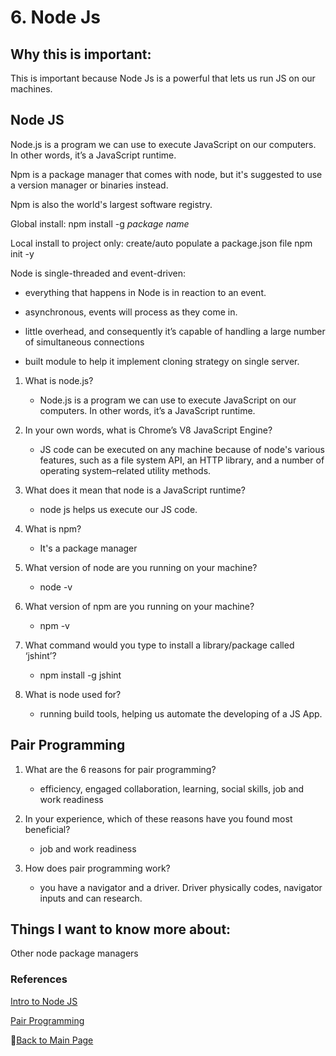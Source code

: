 # 6. Node Js

## Why this is important:

This is important because Node Js is a powerful that lets us run JS on our machines.

## Node JS

Node.js is a program we can use to execute JavaScript on our computers. In other words, it’s a JavaScript runtime.

Npm is a package manager that comes with node, but it's suggested to use a version manager or binaries instead.

Npm is also the world's largest software registry.

Global install: npm install -g *package name*

Local install to project only: create/auto populate a package.json file npm init -y

Node is single-threaded and event-driven:

  - everything that happens in Node is in reaction to an event. 

  - asynchronous, events will process as they come in.

  - little overhead, and consequently it’s capable of handling a large number of simultaneous connections

  - built module to help it implement cloning strategy on single server.


1. What is node.js?

    - Node.js is a program we can use to execute JavaScript on our computers. In other words, it’s a JavaScript runtime.

2. In your own words, what is Chrome’s V8 JavaScript Engine?

    -  JS code can be executed on any machine because of node's various features, such as a file system API, an HTTP library, and a number of operating system–related utility methods.

3. What does it mean that node is a JavaScript runtime?

    - node js helps us execute our JS code. 

4. What is npm?

    - It's a package manager
 
5. What version of node are you running on your machine?

    - node -v

6. What version of npm are you running on your machine?

   - npm -v

7. What command would you type to install a library/package called ‘jshint’?

    - npm install -g jshint

8. What is node used for?
  
    - running build tools, helping us automate the developing of a JS App.

## Pair Programming

1. What are the 6 reasons for pair programming?

    - efficiency, engaged collaboration, learning, social skills, job and work readiness

2. In your experience, which of these reasons have you found most beneficial?

    - job and work readiness

3. How does pair programming work?

     - you have a navigator and a driver. Driver physically codes, navigator inputs and can research.

## Things I want to know more about:

Other node package managers

### References
[Intro to Node JS](https://www.sitepoint.com/an-introduction-to-node-js/)

[Pair Programming](https://www.codefellows.org/blog/6-reasons-for-pair-programming/)

📔[Back to Main Page](../README.md)